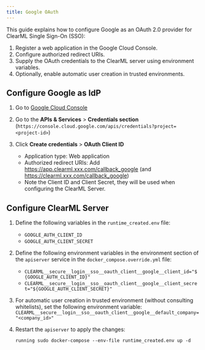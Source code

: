 ```yaml
---
title: Google OAuth
---
```


This guide explains how to configure Google as an OAuth 2.0 provider for ClearML Single Sign-On (SSO):

1. Register a web application in the Google Cloud Console.
1. Configure authorized redirect URIs.
1. Supply the OAuth credentials to the ClearML server using environment variables.
1. Optionally, enable automatic user creation in trusted environments.

## Configure Google as IdP

1. Go to [Google Cloud Console](https://console.cloud.google.com)

1. Go to the **APIs & Services** > **Credentials section** (`https://console.cloud.google.com/apis/credentials?project=<project-id>`)

1. Click **Create credentials** > **OAuth Client ID**

   * Application type: Web application
   * Authorized redirect URIs: Add https://app.clearml.xxx.com/callback_google (and https://clearml.xxx.com/callback_google)
   * Note the Client ID and Client Secret, they will be used when configuring the ClearML Server.

## Configure ClearML Server

1. Define the following variables in the `runtime_created.env` file:

   * `GOOGLE_AUTH_CLIENT_ID`
   * `GOOGLE_AUTH_CLIENT_SECRET`

1. Define the following environment variables in the environment section of the `apiserver` service in the `docker_compose.override.yml` file:

   * `CLEARML__secure__login__sso__oauth_client__google__client_id="${GOOGLE_AUTH_CLIENT_ID}"`
   * `CLEARML__secure__login__sso__oauth_client__google__client_secret="${GOOGLE_AUTH_CLIENT_SECRET}"`

1. For automatic user creation in trusted environment (without consulting whitelists), set the following environment variable:
`CLEARML__secure__login__sso__oauth_client__google__default_company="<company_id>"`

1. Restart the `apiserver` to apply the changes: 

   ```
   running sudo docker-compose --env-file runtime_created.env up -d
   ```